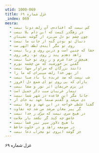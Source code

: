 ```yaml
---
utid: 1000-069
title: غزل شماره ۶۹
_index: 069
mesra:
  - کس نیست که افتاده‌ی آن زلف دوتا نیست
  - در رهگذر کیست که این دام بلا نیست
  - چون چشم تو دل می‌برد از گوشه نشینان
  - دنبال تو بودن گنه از جانب ما نیست
  - روی تو مگر آینه‌ی لطف الهی ست
  - حقا که چنین است و درین روی و ریا نیست
  - زاهد دهدم پند ز روی تو، زهی روی
  - هیچش ز خدا شرم و ز روی تو حیا نیست
  - گفتن بر خورشید که من چشمه نورم
  - دانند بزرگان که سزاوار سها نیست
  - از بهر خدا زلف مپیرای که ما را
  - شب نیست که صد عربده با باد صبا نیست
  - بازآی که بی روی تو ای شمع دل افروز
  - در بزم حریفان اثر نور و صفا نیست
  - تیمار غریبان سبب ذکر جمیل است
  - جانا مگر این قاعده در شهر شما نیست
  - دی می‌شد و گفتم صنما عهد به جای آر
  - گفتا غلطی خواجه در این عهد و وفا نیست
  - گر پیر مغان مرشد من شد چه تفاوت
  - در هیچ سری نیست که سِرّی ز خدا نیست
  - عاشق چه کند گر نکشد بار ملامت
  - با هیچ دلاور سپر تیر قضا نیست
  - در صومعه زاهِد و در خلوت حافظ
  - جز گوشه ابروی تو محراب دعا نیست
---
```

غزل شماره ۶۹
